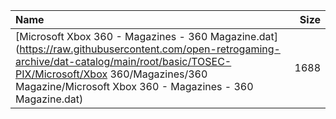 |Name|Size|
|:---|---:|
|[Microsoft Xbox 360 - Magazines - 360 Magazine.dat](https://raw.githubusercontent.com/open-retrogaming-archive/dat-catalog/main/root/basic/TOSEC-PIX/Microsoft/Xbox 360/Magazines/360 Magazine/Microsoft Xbox 360 - Magazines - 360 Magazine.dat)|1688|
